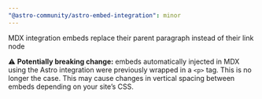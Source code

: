 ```yaml
---
"@astro-community/astro-embed-integration": minor
---
```


MDX integration embeds replace their parent paragraph instead of their link node

⚠️ **Potentially breaking change:** embeds automatically injected in MDX using the Astro integration were previously wrapped in a `<p>` tag.
This is no longer the case. This may cause changes in vertical spacing between embeds depending on your site’s CSS.
